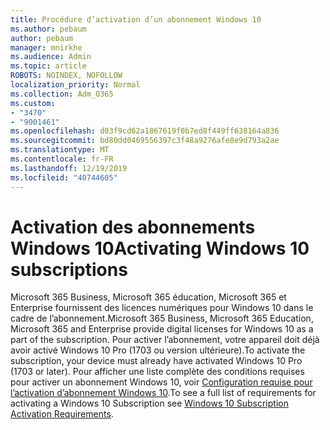 ```yaml
---
title: Procédure d’activation d’un abonnement Windows 10
ms.author: pebaum
author: pebaum
manager: mnirkhe
ms.audience: Admin
ms.topic: article
ROBOTS: NOINDEX, NOFOLLOW
localization_priority: Normal
ms.collection: Adm_O365
ms.custom:
- "3470"
- "9001461"
ms.openlocfilehash: d03f9cd62a1867619f0b7ed8f449ff638164a836
ms.sourcegitcommit: bd80dd0469556397c3f48a9276afe8e9d793a2ae
ms.translationtype: MT
ms.contentlocale: fr-FR
ms.lasthandoff: 12/19/2019
ms.locfileid: "40744605"
---
```

# <a name="activating-windows-10-subscriptions"></a><span data-ttu-id="16e68-102">Activation des abonnements Windows 10</span><span class="sxs-lookup"><span data-stu-id="16e68-102">Activating Windows 10 subscriptions</span></span>

<span data-ttu-id="16e68-103">Microsoft 365 Business, Microsoft 365 éducation, Microsoft 365 et Enterprise fournissent des licences numériques pour Windows 10 dans le cadre de l’abonnement.</span><span class="sxs-lookup"><span data-stu-id="16e68-103">Microsoft 365 Business, Microsoft 365 Education, Microsoft 365 and Enterprise provide digital licenses for Windows 10 as a part of the subscription.</span></span> <span data-ttu-id="16e68-104">Pour activer l’abonnement, votre appareil doit déjà avoir activé Windows 10 Pro (1703 ou version ultérieure).</span><span class="sxs-lookup"><span data-stu-id="16e68-104">To activate the subscription, your device must already have activated Windows 10 Pro (1703 or later).</span></span> <span data-ttu-id="16e68-105">Pour afficher une liste complète des conditions requises pour activer un abonnement Windows 10, voir [Configuration requise pour l’activation d’abonnement Windows 10](https://docs.microsoft.com/windows/deployment/windows-10-subscription-activation#requirements).</span><span class="sxs-lookup"><span data-stu-id="16e68-105">To see a full list of requirements for activating a Windows 10 Subscription see [Windows 10 Subscription Activation Requirements](https://docs.microsoft.com/windows/deployment/windows-10-subscription-activation#requirements).</span></span>
